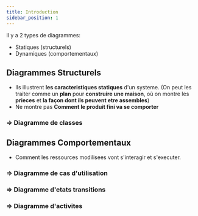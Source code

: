 ```yaml
---
title: Introduction
sidebar_position: 1
---
```


Il y a 2 types de diagrammes:

- Statiques (structurels)
- Dynamiques (comportementaux)

## Diagrammes Structurels

- Ils illustrent **les caracteristiques statiques** d'un systeme. (On peut les traiter comme un **plan** pour **construire une maison**, où on montre les **prieces** et **la façon dont ils peuvent etre assembles**)
- Ne montre pas **Comment le produit fini va se comporter**

### => Diagramme de classes

## Diagrammes Comportementaux

- Comment les ressources modilisees vont s'interagir et s'executer.

### => Diagramme de cas d'utilisation

### => Diagramme d'etats transitions

### => Diagramme d'activites
